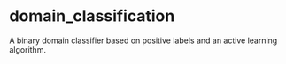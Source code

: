 # domain_classification
A binary domain classifier based on positive labels and an active learning algorithm.
